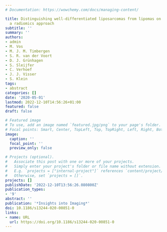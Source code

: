 ```yaml
---
# Documentation: https://wowchemy.com/docs/managing-content/

title: Distinguishing well-differentiated liposarcomas from lipomas on MR images using
  a radiomics approach
subtitle: ''
summary: ''
authors:
- admin
- M. Vos
- M. J. M. Timbergen
- S. R. van der Voort
- D. J. Grünhagen
- S. Sleijfer
- C. Verhoef
- J. J. Visser
- S. Klein
tags:
- abstract
categories: []
date: '2020-05-01'
lastmod: 2022-12-10T14:56:26+01:00
featured: false
draft: false

# Featured image
# To use, add an image named `featured.jpg/png` to your page's folder.
# Focal points: Smart, Center, TopLeft, Top, TopRight, Left, Right, BottomLeft, Bottom, BottomRight.
image:
  caption: ''
  focal_point: ''
  preview_only: false

# Projects (optional).
#   Associate this post with one or more of your projects.
#   Simply enter your project's folder or file name without extension.
#   E.g. `projects = ["internal-project"]` references `content/project/deep-learning/index.md`.
#   Otherwise, set `projects = []`.
projects: []
publishDate: '2022-12-10T13:56:26.080800Z'
publication_types:
- '9'
abstract: ''
publication: '*Insights into Imaging*'
doi: 10.1186/s13244-020-00851-0
links:
- name: URL
  url: https://doi.org/10.1186/s13244-020-00851-0
---
```

